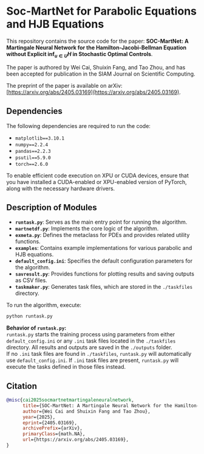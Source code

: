 # Soc-MartNet for Parabolic Equations and HJB Equations

This repository contains the source code for the paper: **SOC-MartNet: A Martingale Neural Network for the Hamilton-Jacobi-Bellman Equation without Explicit $\inf_{u \in U} H$ in Stochastic Optimal Controls**.

The paper is authored by Wei Cai, Shuixin Fang, and Tao Zhou, and has been accepted for publication in the SIAM Journal on Scientific Computing.

The preprint of the paper is available on arXiv: [https://arxiv.org/abs/2405.03169](https://arxiv.org/abs/2405.03169).

## Dependencies

The following dependencies are required to run the code:

- `matplotlib==3.10.1`
- `numpy==2.2.4`
- `pandas==2.2.3`
- `psutil==5.9.0`
- `torch==2.6.0`

To enable efficient code execution on XPU or CUDA devices, ensure that you have installed a CUDA-enabled or XPU-enabled version of PyTorch, along with the necessary hardware drivers.


## Description of Modules

- **`runtask.py`**: Serves as the main entry point for running the algorithm.
- **`martnetdf.py`**: Implements the core logic of the algorithm.
- **`exmeta.py`**: Defines the metaclass for PDEs and provides related utility functions.
- **`examples`**: Contains example implementations for various parabolic and HJB equations.
- **`default_config.ini`**: Specifies the default configuration parameters for the algorithm.
- **`savresult.py`**: Provides functions for plotting results and saving outputs as CSV files.
- **`taskmaker.py`**: Generates task files, which are stored in the `./taskfiles` directory.
  
To run the algorithm, execute:

```bash
python runtask.py
```

**Behavior of `runtask.py`:**  
`runtask.py` starts the training process using parameters from either `default_config.ini` or any `.ini` task files located in the `./taskfiles` directory. All results and outputs are saved in the `./outputs` folder.  
If no `.ini` task files are found in `./taskfiles`, `runtask.py` will automatically use `default_config.ini`. If `.ini` task files are present, `runtask.py` will execute the tasks defined in those files instead.

## Citation
```bibtex
@misc{cai2025socmartnetmartingaleneuralnetwork,
      title={SOC-MartNet: A Martingale Neural Network for the Hamilton-Jacobi-Bellman Equation without Explicit inf H in Stochastic Optimal Controls}, 
      author={Wei Cai and Shuixin Fang and Tao Zhou},
      year={2025},
      eprint={2405.03169},
      archivePrefix={arXiv},
      primaryClass={math.NA},
      url={https://arxiv.org/abs/2405.03169}, 
}
```
